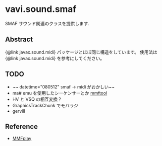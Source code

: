 # vavi.sound.smaf

SMAF サウンド関連のクラスを提供します．

## Abstract

{@link javax.sound.midi} パッケージとほぼ同じ構造をしています。
使用法は {@link javax.sound.midi} を参考にしてください。

## TODO

 * ~~ datetime="080512" smaf -> midi がおかしい~~
 * ma# emu を使用したシーケンサーとか [mmftool](https://murachue.sytes.net/web/softlist.cgi?mode=desc&title=mmftool)
 * HV と VSQ の相互変換？
 * GraphicsTrackChunk でモバラジ
 * gervill

## Reference

 * [MMFplay](http://mmfplay.sourceforge.net/)
